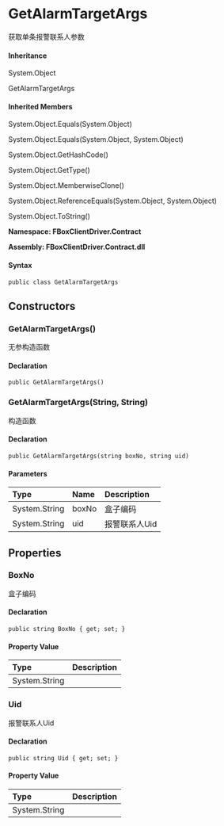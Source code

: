 # GetAlarmTargetArgs

获取单条报警联系人参数

#### Inheritance

System.Object

GetAlarmTargetArgs

#### Inherited Members

System.Object.Equals\(System.Object\)

System.Object.Equals\(System.Object, System.Object\)

System.Object.GetHashCode\(\)

System.Object.GetType\(\)

System.Object.MemberwiseClone\(\)

System.Object.ReferenceEquals\(System.Object, System.Object\)

System.Object.ToString\(\)

**Namespace: FBoxClientDriver.Contract**

**Assembly: FBoxClientDriver.Contract.dll**

#### Syntax <a id="FBoxClientDriver_Contract_GetAlarmTargetArgs_syntax"></a>

```text
public class GetAlarmTargetArgs
```

## Constructors <a id="constructors"></a>

### GetAlarmTargetArgs\(\) <a id="FBoxClientDriver_Contract_GetAlarmTargetArgs__ctor"></a>

无参构造函数

#### Declaration

```text
public GetAlarmTargetArgs()
```

### GetAlarmTargetArgs\(String, String\) <a id="FBoxClientDriver_Contract_GetAlarmTargetArgs__ctor_System_String_System_String_"></a>

构造函数

#### Declaration

```text
public GetAlarmTargetArgs(string boxNo, string uid)
```

#### Parameters

| Type | Name | Description |
| :--- | :--- | :--- |
| System.String | boxNo | 盒子编码 |
| System.String | uid | 报警联系人Uid |

## Properties <a id="properties"></a>

### BoxNo <a id="FBoxClientDriver_Contract_GetAlarmTargetArgs_BoxNo"></a>

盒子编码

#### Declaration

```text
public string BoxNo { get; set; }
```

#### Property Value

| Type | Description |
| :--- | :--- |
| System.String |  |

### Uid <a id="FBoxClientDriver_Contract_GetAlarmTargetArgs_Uid"></a>

报警联系人Uid

#### Declaration

```text
public string Uid { get; set; }
```

#### Property Value

| Type | Description |
| :--- | :--- |
| System.String |  |

